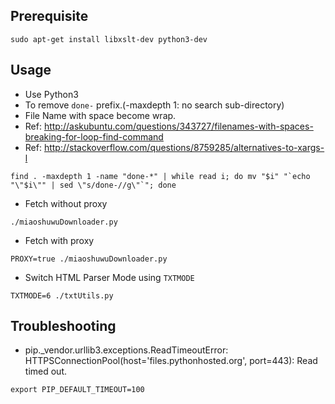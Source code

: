 ## Prerequisite

```
sudo apt-get install libxslt-dev python3-dev
```

## Usage

- Use Python3
- To remove `done-` prefix.(-maxdepth 1: no search sub-directory)
- File Name with space become wrap.
- Ref: http://askubuntu.com/questions/343727/filenames-with-spaces-breaking-for-loop-find-command
- Ref: http://stackoverflow.com/questions/8759285/alternatives-to-xargs-l

```
find . -maxdepth 1 -name "done-*" | while read i; do mv "$i" "`echo "\"$i\"" | sed \"s/done-//g\"`"; done
```

- Fetch without proxy

```
./miaoshuwuDownloader.py
```

- Fetch with proxy
```
PROXY=true ./miaoshuwuDownloader.py
```

- Switch HTML Parser Mode using `TXTMODE`

```
TXTMODE=6 ./txtUtils.py
```

## Troubleshooting

- pip._vendor.urllib3.exceptions.ReadTimeoutError: HTTPSConnectionPool(host='files.pythonhosted.org', port=443): Read timed out.

```
export PIP_DEFAULT_TIMEOUT=100
```
